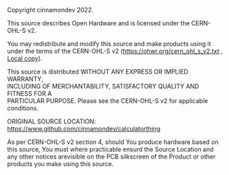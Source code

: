 Copyright cinnamondev 2022.

This source describes Open Hardware and is licensed under the CERN-OHL-S v2.
                                                                            
You may redistribute and modify this source and make products using it under 
the terms of the CERN-OHL-S v2 (https://ohwr.org/cern_ohl_s_v2.txt , [Local copy](LICENSE-CERN.md)).         
                                                                             
This source is distributed WITHOUT ANY EXPRESS OR IMPLIED WARRANTY,          
INCLUDING OF MERCHANTABILITY, SATISFACTORY QUALITY AND FITNESS FOR A         
PARTICULAR PURPOSE. Please see the CERN-OHL-S v2 for applicable conditions.  
                                                                             
ORIGINAL SOURCE LOCATION: https://www.github.com/cinnamondev/calculatorthing                                         
                                                                             
As per CERN-OHL-S v2 section 4, should You produce hardware based on this source, You must where practicable ensurd the Source Location and any other notices arevisible on the PCB silkscreen of the Product or other products you make using this source. 

